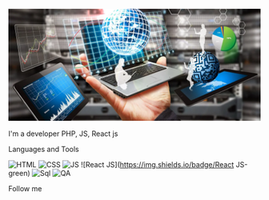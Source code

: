 ![Header](https://github.com/VasKaleev/VasKaleev/blob/main/assets/scale_1200.png)

I'm a developer PHP, JS, React js

Languages and Tools

![HTML](https://img.shields.io/badge/HTML-yellow)
![CSS](https://img.shields.io/badge/CSS-yellowgreen)
![JS](https://img.shields.io/badge/JS-success)
![React JS](https://img.shields.io/badge/React JS-green)
![Sql](https://img.shields.io/badge/SQL-orange)
![QA](https://img.shields.io/badge/QA-important)

Follow me


